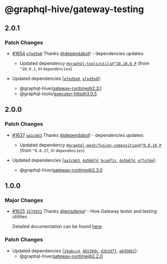 # @graphql-hive/gateway-testing

## 2.0.1
### Patch Changes



- [#1654](https://github.com/graphql-hive/gateway/pull/1654) [`efed5e0`](https://github.com/graphql-hive/gateway/commit/efed5e0c257edcacb51dae7f670c2026a747a851) Thanks [@dependabot](https://github.com/apps/dependabot)! - dependencies updates:
  
  - Updated dependency [`@graphql-tools/utils@^10.10.0` ↗︎](https://www.npmjs.com/package/@graphql-tools/utils/v/10.10.0) (from `^10.9.1`, in `dependencies`)
- Updated dependencies [[`efed5e0`](https://github.com/graphql-hive/gateway/commit/efed5e0c257edcacb51dae7f670c2026a747a851), [`efed5e0`](https://github.com/graphql-hive/gateway/commit/efed5e0c257edcacb51dae7f670c2026a747a851)]:
  - @graphql-hive/gateway-runtime@2.3.1
  - @graphql-tools/executor-http@3.0.5

## 2.0.0
### Patch Changes



- [#1637](https://github.com/graphql-hive/gateway/pull/1637) [`aa1cb63`](https://github.com/graphql-hive/gateway/commit/aa1cb635583e41ed0f8ebe7ae4897feedec50a71) Thanks [@dependabot](https://github.com/apps/dependabot)! - dependencies updates:
  
  - Updated dependency [`@graphql-mesh/fusion-composition@^0.8.18` ↗︎](https://www.npmjs.com/package/@graphql-mesh/fusion-composition/v/0.8.18) (from `^0.8.17`, in `dependencies`)
- Updated dependencies [[`aa1cb63`](https://github.com/graphql-hive/gateway/commit/aa1cb635583e41ed0f8ebe7ae4897feedec50a71), [`4a5b67d`](https://github.com/graphql-hive/gateway/commit/4a5b67de55f3aabb775903fb41d935fd64c5296d), [`bcadf1c`](https://github.com/graphql-hive/gateway/commit/bcadf1cee54b62ed13fbcc02d3e6624eddea707b), [`4a5b67d`](https://github.com/graphql-hive/gateway/commit/4a5b67de55f3aabb775903fb41d935fd64c5296d), [`af7a7de`](https://github.com/graphql-hive/gateway/commit/af7a7de0ebd81a5b41702052a3ddf466f5d84437)]:
  - @graphql-hive/gateway-runtime@2.3.0

## 1.0.0
### Major Changes



- [#1625](https://github.com/graphql-hive/gateway/pull/1625) [`357d931`](https://github.com/graphql-hive/gateway/commit/357d931a715d58e7a70072e325774e650bf27446) Thanks [@enisdenjo](https://github.com/enisdenjo)! - Hive Gateway tester and testing utilities
  
  Detailed documentation can be found [here](https://the-guild.dev/graphql/hive/docs/gateway/other-features/testing/gateway-tester).

### Patch Changes

- Updated dependencies [[`19a6cc4`](https://github.com/graphql-hive/gateway/commit/19a6cc45572afdfdae8d6daf6340da489ddd6b0f), [`40139dc`](https://github.com/graphql-hive/gateway/commit/40139dcdc257785acba3126e22451b5688ff7773), [`d2b3dff`](https://github.com/graphql-hive/gateway/commit/d2b3dff99cc08c4e7a7c551c067e90239671febb), [`a8458b2`](https://github.com/graphql-hive/gateway/commit/a8458b24e71fda37a515eaf9ac9af43a73e7823f)]:
  - @graphql-hive/gateway-runtime@2.2.0
